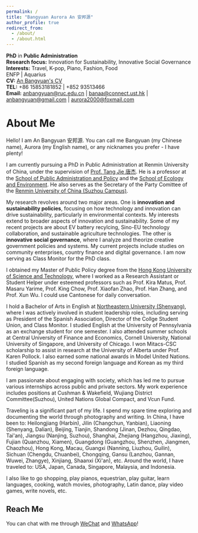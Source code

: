 ```yaml
---
permalink: /
title: "Bangyuan Aurora An 安邦源"
author_profile: true
redirect_from: 
  - /about/
  - /about.html
---
```


**PhD** in **Public Administration**<br>
**Research focus:** Innovation for Sustainability, Innovative Social Governance<br>
**Interests:** Travel, K-pop, Piano, Fashion, Food<br>
ENFP | Aquarius<br>
**CV:** [An Bangyuan's CV](../assets/cv.pdf)<br>
**TEL:** +86 15853181852 | +852 93513466<br>
**Email:** anbangyuan@ruc.edu.cn | banaa@connect.ust.hk |<br>
           anbangyuan@gmail.com | aurora2000@foxmail.com




About Me
======
Hello! 
I am An Bangyuan 安邦源. You can call me Bangyuan (my Chinese name), Aurora (my English name), or any nicknames you prefer - I have plenty!

I am currently pursuing a PhD in Public Administration at Renmin University of China, under the supervision of [Prof. Tang Jie 唐杰](http://en.spap.ruc.edu.cn/staff/faculty1/1bda2084ed634b079fc81a5b02b00c08.htm). He is a professor at the [School of Public Administration and Policy](http://en.spap.ruc.edu.cn) and the [School of Ecology and Environment](https://see.ruc.edu.cn). He also serves as the Secretary of the Party Comittee of the [Renmin University of China (Suzhou Campus)](http://en.sc.ruc.edu.cn/#/).

My research revolves around two major areas. One is **innovation and sustainability policies**, focusing on how technology and innovation can drive sustainability, particularly in environmental contexts. My interests extend to broader aspects of innovation and sustainability. Some of my recent projects are about EV battery recylcing, Sino-EU technology collaboration, and sustainable agriculture technologies. The other is **innovative social governance**, where I analyze and theorize creative government policies and systems. My current projects include studies on community enterprises, country finance and digital governance. I am now serving as Class Monitor for the PhD class.

I obtained my Master of Public Policy degree from the [Hong Kong University of Science and Technology](https://ppol.hkust.edu.hk/), where I worked as a Research Assistant or Student Helper under esteemed professors such as Prof. Kira Matus, Prof. Masaru Yarime, Prof. King Chow, Prof. Xiaofan Zhao, Prof. Han Zhang, and Prof. Xun Wu. I could use Cantonese for daily conversation. 

I hold a Bachelor of Arts in English at [Northeastern University (Shenyang)](http://www.fsc.neu.edu.cn), where I was actively involved in student leadership roles, including serving as President of the Spanish Association, Director of the Collge Student Union, and Class Monitor. I studied English at the University of Pennsylvania as an exchange student for one semester. I also attended summer schools at Central University of Finance and Economics, Cornell University, National University of Singapore, and University of Chicago. I won Mitacs-CSC scholarship to assist in research at the University of Alberta under Prof. Karen Pollock. I also earned some national awards in Model United Nations. I studied Spanish as my second foreign language and Korean as my third foreign language.

I am passionate about engaging with society, which has led me to pursue various internships across public and private sectors. My work experience includes positions at Cushman & Wakefield, Wujiang District Committee(Suzhou), United Nations Global Compact, and Vcun Fund. 

Traveling is a significant part of my life. I spend my spare time exploring and documenting the world through photography and writing. In China, I have been to: Heilongjiang (Harbin), Jilin (Changchun, Yanbian), Liaoning (Shenyang, Dalian), Beijing, Tianjin, Shandong (Jinan, Dezhou, Qingdao, Tai'an), Jiangsu (Nanjing, Suzhou), Shanghai, Zhejiang (Hangzhou, Jiaxing), Fujian (Quanzhou, Xiamen), Guangdong (Guangzhou, Shenzhen, Jiangmen, Chaozhou), Hong Kong, Macau, Guangxi (Nanning, Liuzhou, Guilin), Sichuan (Chengdu, Chuanbei), Chongqing, Gansu (Lanzhou, Gannan, Wuwei, Zhangye), Xinjiang, Shaanxi (Xi'an), etc. Around the world, I have traveled to: USA, Japan, Canada, Singapore, Malaysia, and Indonesia.

I also like to go shopping, play pianos, equestrian, play guitar, learn languages, cooking, watch movies, photography, Latin dance, play video games, write novels, etc.

Reach Me
------
You can chat with me through [WeChat](assets/wechat.png) and [WhatsApp](assets/whatsapp.png)!
